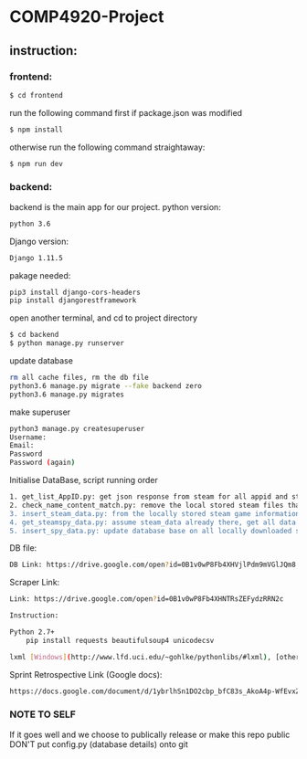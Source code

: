 # COMP4920-Project
## instruction:
### frontend:
```sh
$ cd frontend
```
run the following command first if package.json was modified
```sh
$ npm install
```
otherwise run the following command straightaway:
```sh
$ npm run dev
```

### backend:
backend is the main app for our project.
python version:
```sh
python 3.6
```
Django version:
```sh
Django 1.11.5
```
pakage needed:
```sh
pip3 install django-cors-headers
pip install djangorestframework
```
open another terminal, and cd to project directory
```sh
$ cd backend 
$ python manage.py runserver
```

update database
```sh
rm all cache files, rm the db file
python3.6 manage.py migrate --fake backend zero
python3.6 manage.py migrates
```

make superuser
```sh
python3 manage.py createsuperuser
Username:
Email:
Password
Password (again)
```

Initialise DataBase, script running order
```sh
1. get_list_AppID.py: get json response from steam for all appid and store them locally at steam_data folder
2. check_name_content_match.py: remove the local stored steam files that name of the file doesn't match the content steam_id
3. insert_steam_data.py: from the locally stored steam game information insert them into data base
4. get_steamspy_data.py: assume steam_data already there, get all data from for all appid soted locally from steam spy and store them at steam_spy_data folder
5. insert_spy_data.py: update database base on all locally downloaded steam spy data
```

DB file:
```sh
DB Link: https://drive.google.com/open?id=0B1v0wP8Fb4XHVjlPdm9mVGlJQm8
```

Scraper Link:
```sh
Link: https://drive.google.com/open?id=0B1v0wP8Fb4XHNTRsZEFydzRRN2c

Instruction:

Python 2.7+
    pip install requests beautifulsoup4 unicodecsv

lxml [Windows](http://www.lfd.uci.edu/~gohlke/pythonlibs/#lxml), [other os](http://lxml.de/installation.html)
```

Sprint Retrospective Link (Google docs):
```sh
https://docs.google.com/document/d/1ybrlhSn1DO2cbp_bfC83s_AkoA4p-WfEvxZPTM217Bg/edit
```

### NOTE TO SELF
If it goes well and we choose to publically release or make this repo public DON'T put config.py (database details) onto git

